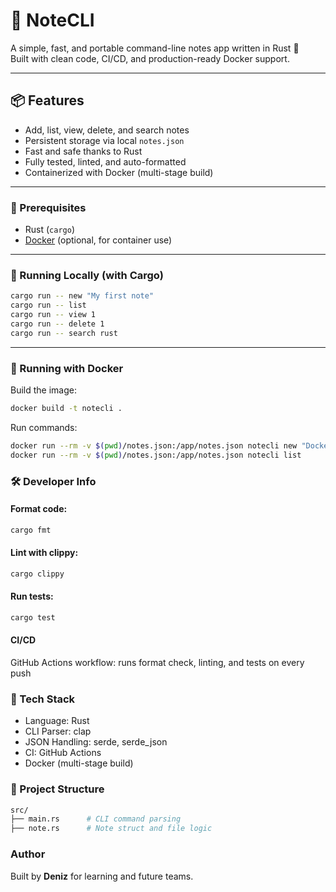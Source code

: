 # 📝 NoteCLI

A simple, fast, and portable command-line notes app written in Rust 🦀  
Built with clean code, CI/CD, and production-ready Docker support.

---

## 📦 Features

- Add, list, view, delete, and search notes
- Persistent storage via local `notes.json`
- Fast and safe thanks to Rust
- Fully tested, linted, and auto-formatted
- Containerized with Docker (multi-stage build)

---

### 🔧 Prerequisites

- Rust (`cargo`)
- [Docker](https://www.docker.com/) (optional, for container use)

---

### 🧪 Running Locally (with Cargo)

```bash
cargo run -- new "My first note"
cargo run -- list
cargo run -- view 1
cargo run -- delete 1
cargo run -- search rust
```
---

### 🐳 Running with Docker

Build the image:
```bash
docker build -t notecli .
```
Run commands:
```bash
docker run --rm -v $(pwd)/notes.json:/app/notes.json notecli new "Dockerized note"
docker run --rm -v $(pwd)/notes.json:/app/notes.json notecli list
```

### 🛠 Developer Info

#### Format code:
```bash
cargo fmt
```
#### Lint with clippy:
```bash
cargo clippy
```
#### Run tests:
```bash
cargo test
```
#### CI/CD
GitHub Actions workflow: runs format check, linting, and tests on every push

### 🧱 Tech Stack

- Language: Rust
- CLI Parser: clap
- JSON Handling: serde, serde_json
- CI: GitHub Actions
- Docker (multi-stage build)

### 📂 Project Structure
```bash
src/
├── main.rs      # CLI command parsing
├── note.rs      # Note struct and file logic
```

### Author

Built by **Deniz** for learning and future teams.